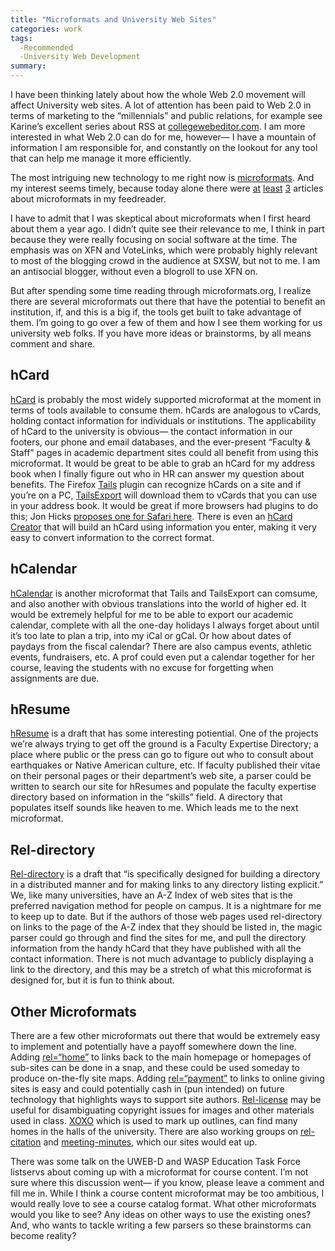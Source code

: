 ```yaml
---
title: "Microformats and University Web Sites"
categories: work
tags:
  -Recommended
  -University Web Development
summary: 
---
```

<p>I have been thinking lately about how the whole Web 2.0 movement will affect University web sites.  A lot of attention has been paid to Web 2.0 in terms of marketing to the &#8220;millennials&#8221; and public relations, for example see Karine&#8217;s excellent series about <span class="caps">RSS</span> at <a href="http://collegewebeditor.com/blog/">collegewebeditor.com</a>.  I am more interested in what Web 2.0 can do for me, however&#8212; I have a mountain of information I am responsible for, and constantly on the lookout for any tool that can help me manage it more efficiently.</p>

<p>The most intriguing new technology to me right now is <a href="http://microformats.org/">microformats</a>.  And my interest seems timely, because today alone there were <a href="http://www.simplebits.com/notebook/2006/06/19/birthday.html">at</a> <a href="http://www.hicksdesign.co.uk/journal/a-proposal-for-a-safari-microformats-plugin">least</a> <a href="http://allinthehead.com/retro/291/hkit-microformats-toolkit-for-php">3</a> articles about microformats in my feedreader.</p>

<p>I have to admit that I was skeptical about microformats when I first heard about them a year ago.  I didn&#8217;t quite see their relevance to me, I think in part because they were really focusing on social software at the time.  The emphasis was on <span class="caps">XFN</span> and VoteLinks, which were probably highly relevant to most of the blogging crowd in the audience at <span class="caps">SXSW</span>, but not to me. I am an antisocial blogger, without even a blogroll to use <span class="caps">XFN</span> on.</p>

<p>But after spending some time reading through microformats.org, I realize there are several microformats out there that have the potential to benefit an institution, if, and this is a big if, the tools get built to take advantage of them.  I&#8217;m going to go over a few of them and how I see them working for us university web folks.  If you have more ideas or brainstorms, by all means comment and share. </p>

<h2>hCard</h2>

<p><a href="http://microformats.org/wiki/hcard">hCard</a> is probably the most widely supported microformat at the moment in terms of tools available to consume them.  hCards are analogous to vCards, holding contact information for individuals or institutions.  The applicability of hCard to the university is obvious&#8212; the contact information in our footers, our phone and email databases, and the ever-present &#8220;Faculty &#38; Staff&#8221; pages in academic department sites could all benefit from using this microformat.  It would be great to be able to grab an hCard for my address book when I finally figure out who in HR can answer my question about benefits.  The Firefox <a href="http://blog.codeeg.com/tails-firefox-extension">Tails</a> plugin can recognize hCards on a site and if you&#8217;re on a PC, <a href="https://addons.mozilla.org/firefox/2240/">TailsExport</a> will download them to vCards that you can use in your address book.  It would be great if more browsers had plugins to do this; Jon Hicks <a href="http://www.hicksdesign.co.uk/journal/a-proposal-for-a-safari-microformats-plugin">proposes one for Safari here</a>. There is even an <a href="http://tantek.com/microformats/hcard-creator.html">hCard Creator</a> that will build an hCard using information you enter, making it very easy to convert information to the correct format.</p>

<h2>hCalendar</h2>

<p><a href="http://microformats.org/wiki/hcalendar">hCalendar</a> is another microformat that Tails and TailsExport can comsume, and also another with obvious translations into the world of higher ed. It would be extremely helpful for me to be able to export our academic calendar, complete with all the one-day holidays I always forget about until it&#8217;s too late to plan a trip, into my iCal or gCal.  Or how about dates of paydays from the fiscal calendar?  There are also campus events, athletic events, fundraisers, etc.  A prof could even put a calendar together for her course, leaving the students with no excuse for forgetting when assignments are due.</p>

<h2>hResume</h2>

<p><a href="http://microformats.org/wiki/hresume">hResume</a> is a draft that has some interesting potiential.  One of the projects we&#8217;re always trying to get off the ground is a Faculty Expertise Directory; a place where public or the press can go to figure out who to consult about earthquakes or Native American culture, etc.  If faculty published their vitae on their personal pages or their department&#8217;s web site, a parser could be written to search our site for hResumes and populate the faculty expertise directory based on information in the &#8220;skills&#8221; field.  A directory that populates itself sounds like heaven to me.  Which leads me to the next microformat.</p>

<h2>Rel-directory</h2>

<p><a href="http://microformats.org/wiki/rel-directory">Rel-directory</a> is a draft that &#8220;is specifically designed for building a directory in a distributed manner and for making links to any directory listing explicit.&#8221;  We, like many universities, have an A-Z Index of web sites that is the preferred navigation method for people on campus.  It is a nightmare for me to keep up to date.  But if the authors of those web pages used rel-directory on links to the page of the A-Z index that they should be listed in, the magic parser could go through and find the sites for me, and pull the directory information from the handy hCard that they have published with all the contact information.  There is not much advantage to publicly displaying a link to the directory, and this may be a stretch of what this microformat is designed for, but it is fun to think about.</p>

<h2>Other Microformats</h2>

<p>There are a few other microformats out there that would be extremely easy to implement and potentially have a payoff somewhere down the line.  Adding <a href="http://microformats.org/wiki/rel-home">rel=&#8220;home&#8221;</a> to links back to the main homepage or homepages of sub-sites can be done in a snap, and these could be used someday to produce on-the-fly site maps. Adding <a href="http://microformats.org/wiki/relpayment-research">rel=&#8220;payment&#8221;</a> to links to online giving sites is easy and could potentially cash in (pun intended) on future technology that highlights ways to support site authors. <a href="http://microformats.org/wiki/rel-license">Rel-license</a> may be useful for disambiguating copyright issues for images and other materials used in class.  <a href="http://microformats.org/wiki/xoxo"><span class="caps">XOXO</span></a> which is used to mark up outlines, can find many homes in the halls of the university.  There are also working groups on <a href="http://microformats.org/wiki/citation">rel-citation</a> and <a href="http://microformats.org/wiki/meeting-minutes-brainstorming">meeting-minutes</a>, which our sites would eat up.</p>

<p>There was some talk on the <span class="caps">UWEB</span>-D and <span class="caps">WASP</span> Education Task Force listservs about coming up with a microformat for course content.  I&#8217;m not sure where this discussion went&#8212; if you know, please leave a comment and fill me in.  While I think a course content microformat may be too ambitious, I would really love to see a course catalog format.  What other microformats would you like to see? Any ideas on other ways to use the existing ones?  And, who wants to tackle writing a few parsers so these brainstorms can become reality?</p>
